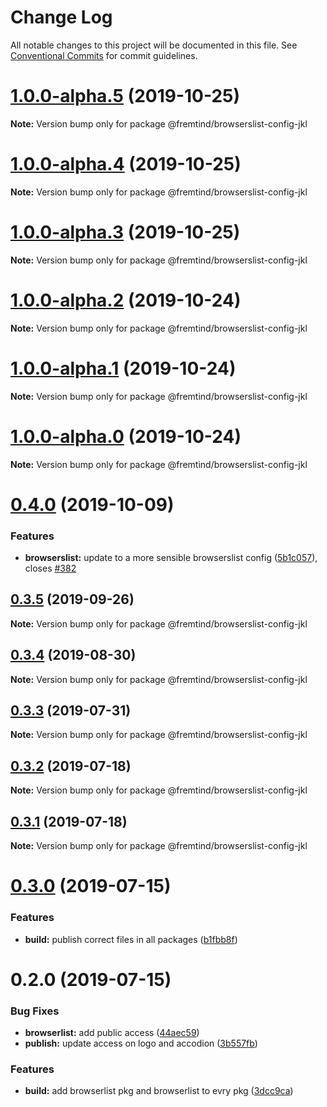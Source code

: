 # Change Log

All notable changes to this project will be documented in this file.
See [Conventional Commits](https://conventionalcommits.org) for commit guidelines.

# [1.0.0-alpha.5](https://github.com/fremtind/jokul/compare/@fremtind/browserslist-config-jkl@1.0.0-alpha.4...@fremtind/browserslist-config-jkl@1.0.0-alpha.5) (2019-10-25)

**Note:** Version bump only for package @fremtind/browserslist-config-jkl





# [1.0.0-alpha.4](https://github.com/fremtind/jokul/compare/@fremtind/browserslist-config-jkl@1.0.0-alpha.3...@fremtind/browserslist-config-jkl@1.0.0-alpha.4) (2019-10-25)

**Note:** Version bump only for package @fremtind/browserslist-config-jkl





# [1.0.0-alpha.3](https://github.com/fremtind/jokul/compare/@fremtind/browserslist-config-jkl@1.0.0-alpha.2...@fremtind/browserslist-config-jkl@1.0.0-alpha.3) (2019-10-25)

**Note:** Version bump only for package @fremtind/browserslist-config-jkl





# [1.0.0-alpha.2](https://github.com/fremtind/jokul/compare/@fremtind/browserslist-config-jkl@1.0.0-alpha.1...@fremtind/browserslist-config-jkl@1.0.0-alpha.2) (2019-10-24)

**Note:** Version bump only for package @fremtind/browserslist-config-jkl





# [1.0.0-alpha.1](https://github.com/fremtind/jokul/compare/@fremtind/browserslist-config-jkl@1.0.0-alpha.0...@fremtind/browserslist-config-jkl@1.0.0-alpha.1) (2019-10-24)

**Note:** Version bump only for package @fremtind/browserslist-config-jkl





# [1.0.0-alpha.0](https://github.com/fremtind/jokul/compare/@fremtind/browserslist-config-jkl@0.4.0...@fremtind/browserslist-config-jkl@1.0.0-alpha.0) (2019-10-24)

**Note:** Version bump only for package @fremtind/browserslist-config-jkl





# [0.4.0](https://github.com/fremtind/jokul/compare/@fremtind/browserslist-config-jkl@0.3.5...@fremtind/browserslist-config-jkl@0.4.0) (2019-10-09)


### Features

* **browserslist:** update to a more sensible browserslist config ([5b1c057](https://github.com/fremtind/jokul/commit/5b1c057)), closes [#382](https://github.com/fremtind/jokul/issues/382)





## [0.3.5](https://github.com/fremtind/jokul/compare/@fremtind/browserslist-config-jkl@0.3.4...@fremtind/browserslist-config-jkl@0.3.5) (2019-09-26)

**Note:** Version bump only for package @fremtind/browserslist-config-jkl





## [0.3.4](https://github.com/fremtind/jokul/compare/@fremtind/browserslist-config-jkl@0.3.3...@fremtind/browserslist-config-jkl@0.3.4) (2019-08-30)

**Note:** Version bump only for package @fremtind/browserslist-config-jkl





## [0.3.3](https://github.com/fremtind/jokul/compare/@fremtind/browserslist-config-jkl@0.3.2...@fremtind/browserslist-config-jkl@0.3.3) (2019-07-31)

**Note:** Version bump only for package @fremtind/browserslist-config-jkl





## [0.3.2](https://github.com/fremtind/jokul/compare/@fremtind/browserslist-config-jkl@0.3.1...@fremtind/browserslist-config-jkl@0.3.2) (2019-07-18)

**Note:** Version bump only for package @fremtind/browserslist-config-jkl





## [0.3.1](https://github.com/fremtind/jokul/compare/@fremtind/browserslist-config-jkl@0.3.0...@fremtind/browserslist-config-jkl@0.3.1) (2019-07-18)

**Note:** Version bump only for package @fremtind/browserslist-config-jkl





# [0.3.0](https://github.com/fremtind/jokul/compare/@fremtind/browserslist-config-jkl@0.2.0...@fremtind/browserslist-config-jkl@0.3.0) (2019-07-15)


### Features

* **build:** publish correct files in all packages ([b1fbb8f](https://github.com/fremtind/jokul/commit/b1fbb8f))





# 0.2.0 (2019-07-15)

### Bug Fixes

-   **browserlist:** add public access ([44aec59](https://github.com/fremtind/jokul/commit/44aec59))
-   **publish:** update access on logo and accodion ([3b557fb](https://github.com/fremtind/jokul/commit/3b557fb))

### Features

-   **build:** add browserlist pkg and browserlist to evry pkg ([3dcc9ca](https://github.com/fremtind/jokul/commit/3dcc9ca))
